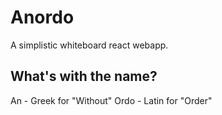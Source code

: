 # Anordo
A simplistic whiteboard react webapp.

## What's with the name?
An - Greek for "Without"
Ordo - Latin for "Order"

